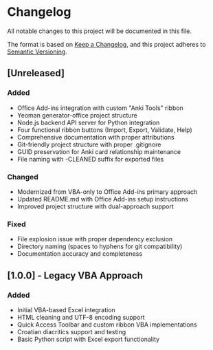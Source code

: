 # Changelog

All notable changes to this project will be documented in this file.

The format is based on [Keep a Changelog](https://keepachangelog.com/en/1.0.0/),
and this project adheres to [Semantic Versioning](https://semver.org/spec/v2.0.0.html).

## [Unreleased]

### Added
- Office Add-ins integration with custom "Anki Tools" ribbon
- Yeoman generator-office project structure
- Node.js backend API server for Python integration
- Four functional ribbon buttons (Import, Export, Validate, Help)
- Comprehensive documentation with proper attributions
- Git-friendly project structure with proper .gitignore
- GUID preservation for Anki card relationship maintenance
- File naming with -CLEANED suffix for exported files

### Changed
- Modernized from VBA-only to Office Add-ins primary approach
- Updated README.md with Office Add-ins setup instructions
- Improved project structure with dual-approach support

### Fixed
- File explosion issue with proper dependency exclusion
- Directory naming (spaces to hyphens for git compatibility)
- Documentation accuracy and completeness

## [1.0.0] - Legacy VBA Approach

### Added
- Initial VBA-based Excel integration
- HTML cleaning and UTF-8 encoding support
- Quick Access Toolbar and custom ribbon VBA implementations
- Croatian diacritics support and testing
- Basic Python script with Excel export functionality
